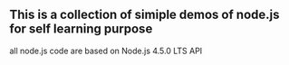 ## This is a collection of simiple demos of node.js for self learning purpose
all node.js code are based on Node.js 4.5.0 LTS API
